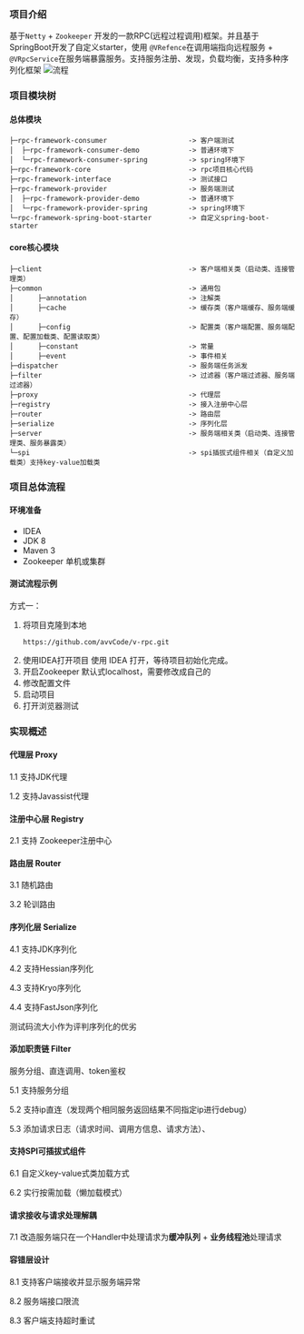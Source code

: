 ### 项目介绍
基于```Netty``` + ```Zookeeper``` 开发的一款RPC(远程过程调用)框架。并且基于SpringBoot开发了自定义starter，使用
```@VRefence```在调用端指向远程服务 + ```@VRpcService```在服务端暴露服务。支持服务注册、发现，负载均衡，支持多种序列化框架
![流程](doc/img.png)
### 项目模块树
#### 总体模块
```
├─rpc-framework-consumer                    -> 客户端测试
│  ├─rpc-framework-consumer-demo            -> 普通环境下
│  └─rpc-framework-consumer-spring          -> spring环境下
├─rpc-framework-core                        -> rpc项目核心代码
├─rpc-framework-interface                   -> 测试接口
├─rpc-framework-provider                    -> 服务端测试
│  ├─rpc-framework-provider-demo            -> 普通环境下
│  └─rpc-framework-provider-spring          -> spring环境下
└─rpc-framework-spring-boot-starter         -> 自定义spring-boot-starter 
```
#### core核心模块
```
├─client                                    -> 客户端相关类（启动类、连接管理类）
├─common                                    -> 通用包
│      ├─annotation                         -> 注解类
│      ├─cache                              -> 缓存类（客户端缓存、服务端缓存）
│      ├─config                             -> 配置类（客户端配置、服务端配置、配置加载类、配置读取类）
│      ├─constant                           -> 常量
│      ├─event                              -> 事件相关
├─dispatcher                                -> 服务端任务派发
├─filter                                    -> 过滤器（客户端过滤器、服务端过滤器）                                     
├─proxy                                     -> 代理层
├─registry                                  -> 接入注册中心层
├─router                                    -> 路由层
├─serialize                                 -> 序列化层
├─server                                    -> 服务端相关类（启动类、连接管理类、服务暴露类）
└─spi                                       -> spi插拔式组件相关（自定义加载类）支持key-value加载类
```
### 项目总体流程
#### 环境准备
- IDEA
- JDK 8
- Maven 3
- Zookeeper 单机或集群

#### 测试流程示例
方式一：
1. 将项目克隆到本地
    ```
    https://github.com/avvCode/v-rpc.git
    ```
2. 使用IDEA打开项目
   使用 IDEA 打开，等待项目初始化完成。
3. 开启Zookeeper
    默认式localhost，需要修改成自己的
4. 修改配置文件
5. 启动项目
6. 打开浏览器测试

### 实现概述
#### 代理层 Proxy
1.1 支持JDK代理

1.2 支持Javassist代理
#### 注册中心层 Registry
2.1 支持 Zookeeper注册中心

#### 路由层 Router
3.1 随机路由

3.2 轮训路由 

#### 序列化层 Serialize

4.1 支持JDK序列化

4.2 支持Hessian序列化

4.3 支持Kryo序列化
 
4.4 支持FastJson序列化

测试码流大小作为评判序列化的优劣

#### 添加职责链 Filter

服务分组、直连调用、token鉴权

5.1 支持服务分组

5.2 支持ip直连（发现两个相同服务返回结果不同指定ip进行debug）

5.3 添加请求日志（请求时间、调用方信息、请求方法）、

#### 支持SPI可插拔式组件
6.1 自定义key-value式类加载方式

6.2 实行按需加载（懒加载模式）

#### 请求接收与请求处理解耦
7.1 改造服务端只在一个Handler中处理请求为**缓冲队列** + **业务线程池**处理请求

#### 容错层设计
8.1 支持客户端接收并显示服务端异常

8.2 服务端接口限流

8.3 客户端支持超时重试